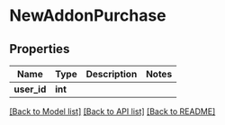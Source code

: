 # NewAddonPurchase

## Properties
Name | Type | Description | Notes
------------ | ------------- | ------------- | -------------
**user_id** | **int** |  | 

[[Back to Model list]](../README.md#documentation-for-models) [[Back to API list]](../README.md#documentation-for-api-endpoints) [[Back to README]](../README.md)

